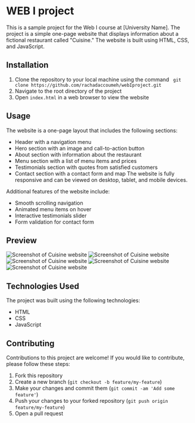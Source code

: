 # WEB I project 
This is a sample project for the Web I course at [University Name]. The project is a simple one-page website that displays information about a fictional restaurant called "Cuisine." The website is built using HTML, CSS, and JavaScript.
## Installation
1. Clone the repository to your local machine using the command ``` git clone https://github.com/rachadaccoumeh/webIproject.git```
2. Navigate to the root directory of the project
3. Open ```index.html``` in a web browser to view the website
## Usage
The website is a one-page layout that includes the following sections:

- Header with a navigation menu
- Hero section with an image and call-to-action button
- About section with information about the restaurant
- Menu section with a list of menu items and prices
- Testimonials section with quotes from satisfied customers
- Contact section with a contact form and map
The website is fully responsive and can be viewed on desktop, tablet, and mobile devices.

Additional features of the website include:

- Smooth scrolling navigation
- Animated menu items on hover
- Interactive testimonials slider
- Form validation for contact form
## Preview
![Screenshot of Cuisine website](./README_images/2023-04-06%2020-21-37.gif)
![Screenshot of Cuisine website](./README_images/2023-04-06%2020-22-22.gif)
![Screenshot of Cuisine website](./README_images/2023-04-06%2020-23-01.gif)
![Screenshot of Cuisine website](./README_images/2023-04-06%2020-23-15.gif)
![Screenshot of Cuisine website](./README_images/2023-04-06%2021-58-49.gif)

## Technologies Used
The project was built using the following technologies:

- HTML
- CSS
- JavaScript
## Contributing
Contributions to this project are welcome! If you would like to contribute, please follow these steps:

1. Fork this repository
2. Create a new branch (```git checkout -b feature/my-feature```)
3. Make your changes and commit them (```git commit -am 'Add some feature'```)
4. Push your changes to your forked repository (```git push origin feature/my-feature```)
5. Open a pull request